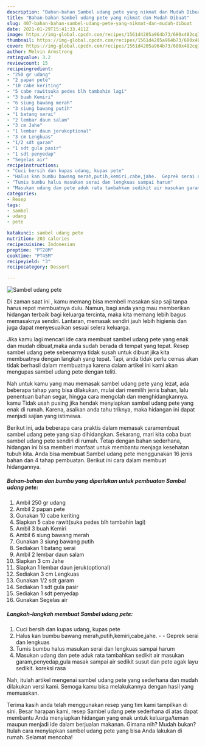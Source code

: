 ```yaml
---
description: "Bahan-bahan Sambel udang pete yang nikmat dan Mudah Dibuat"
title: "Bahan-bahan Sambel udang pete yang nikmat dan Mudah Dibuat"
slug: 407-bahan-bahan-sambel-udang-pete-yang-nikmat-dan-mudah-dibuat
date: 2021-01-29T15:41:33.411Z
image: https://img-global.cpcdn.com/recipes/1561d4205a964b73/680x482cq70/sambel-udang-pete-foto-resep-utama.jpg
thumbnail: https://img-global.cpcdn.com/recipes/1561d4205a964b73/680x482cq70/sambel-udang-pete-foto-resep-utama.jpg
cover: https://img-global.cpcdn.com/recipes/1561d4205a964b73/680x482cq70/sambel-udang-pete-foto-resep-utama.jpg
author: Melvin Armstrong
ratingvalue: 3.2
reviewcount: 15
recipeingredient:
- "250 gr udang"
- "2 papan pete"
- "10 cabe keriting"
- "5 cabe rawitsuka pedes blh tambahin lagi"
- "3 buah Kemiri"
- "6 siung bawang merah"
- "3 siung bawang putih"
- "1 batang serai"
- "2 lembar daun salam"
- "3 cm Jahe"
- "1 lembar daun jerukoptional"
- "3 cm Lengkuas"
- "1/2 sdt garam"
- "1 sdt gula pasir"
- "1 sdt penyedap"
- "Segelas air"
recipeinstructions:
- "Cuci bersih dan kupas udang, kupas pete"
- "Halus kan bumbu bawang merah,putih,kemiri,cabe,jahe.  Geprek serai dan lengkuas"
- "Tumis bumbu halus masukan serai dan lengkuas sampai harum"
- "Masukan udang dan pete aduk rata tambahkan sedikit air masukan garam,penyedap,gula masak sampai air sedikit susut dan pete agak layu sedikit. koreksi rasa"
categories:
- Resep
tags:
- sambel
- udang
- pete

katakunci: sambel udang pete 
nutrition: 203 calories
recipecuisine: Indonesian
preptime: "PT28M"
cooktime: "PT45M"
recipeyield: "3"
recipecategory: Dessert

---
```



![Sambel udang pete](https://img-global.cpcdn.com/recipes/1561d4205a964b73/680x482cq70/sambel-udang-pete-foto-resep-utama.jpg)

Di zaman  saat ini , kamu memang bisa membeli masakan siap saji tanpa harus repot membuatnya dulu. Namun, bagi anda yang mau memberikan hidangan terbaik bagi keluarga tercinta, maka kita memang lebih bagus memasaknya sendiri. Lantaran, memasak sendiri jauh lebih higienis dan juga dapat menyesuaikan sesuai selera keluarga.

Jika kamu lagi mencari ide cara membuat sambel udang pete yang enak dan mudah dibuat,maka anda sudah berada di tempat yang tepat. Resep sambel udang pete  sebenarnya tidak susah untuk dibuat jika kita membuatnya dengan langkah yang tepat. Tapi, anda tidak perlu cemas akan tidak berhasil dalam membuatnya 
karena dalam artikel ini kami akan mengupas sambel udang pete dengan teliti.  



Nah untuk kamu yang mau memasak sambel udang pete yang lezat, ada beberapa tahap yang bisa dilakukan, mulai dari memilih jenis bahan, lalu penentuan bahan segar, hingga cara mengolah dan menghidangkannya. kamu Tidak usah pusing jika hendak menyiapkan sambel udang pete yang enak di rumah. Karena, asalkan anda  tahu triknya, maka hidangan ini dapat menjadi sajian yang istimewa.

Berikut ini, ada beberapa cara praktis  dalam memasak caramembuat sambel udang pete yang siap dihidangkan. Sekarang, mari kita coba buat sambel udang pete sendiri di rumah. Tetap dengan bahan sederhana, hidangan ini bisa memberi manfaat untuk membantu menjaga kesehatan tubuh kita. Anda bisa membuat Sambel udang pete menggunakan 16 jenis bahan dan 4 tahap pembuatan. Berikut ini cara dalam membuat hidangannya.

<!--inarticleads1-->

##### Bahan-bahan dan bumbu yang diperlukan untuk pembuatan Sambel udang pete:

1. Ambil 250 gr udang
1. Ambil 2 papan pete
1. Gunakan 10 cabe keriting
1. Siapkan 5 cabe rawit(suka pedes blh tambahin lagi)
1. Ambil 3 buah Kemiri
1. Ambil 6 siung bawang merah
1. Gunakan 3 siung bawang putih
1. Sediakan 1 batang serai
1. Ambil 2 lembar daun salam
1. Siapkan 3 cm Jahe
1. Siapkan 1 lembar daun jeruk(optional)
1. Sediakan 3 cm Lengkuas
1. Gunakan 1/2 sdt garam
1. Sediakan 1 sdt gula pasir
1. Sediakan 1 sdt penyedap
1. Gunakan Segelas air




<!--inarticleads2-->

##### Langkah-langkah membuat Sambel udang pete:

1. Cuci bersih dan kupas udang, kupas pete
1. Halus kan bumbu bawang merah,putih,kemiri,cabe,jahe. -  - Geprek serai dan lengkuas
1. Tumis bumbu halus masukan serai dan lengkuas sampai harum
1. Masukan udang dan pete aduk rata tambahkan sedikit air masukan garam,penyedap,gula masak sampai air sedikit susut dan pete agak layu sedikit. koreksi rasa




Nah, itulah artikel mengenai  sambel udang pete  yang sederhana dan mudah dilakukan versi kami. Semoga kamu bisa melakukannya dengan hasil yang memuaskan. 

Terima kasih anda telah menggunakan resep yang tim kami tampilkan di sini. Besar harapan kami, resep  Sambel udang pete sederhana di atas dapat membantu Anda menyiapkan hidangan yang enak untuk keluarga/teman maupun menjadi ide dalam berjualan makanan. Gimana nih? Mudah bukan? Itulah cara menyiapkan sambel udang pete yang bisa Anda lakukan di rumah. Selamat mencoba!

